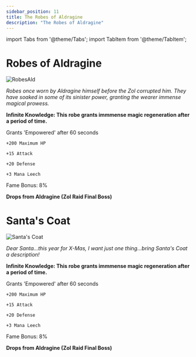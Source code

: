 ```yaml
---
sidebar_position: 11
title: The Robes of Aldragine
description: "The Robes of Aldragine"
---
```


import Tabs from '@theme/Tabs';
import TabItem from '@theme/TabItem';

<Tabs>
  <TabItem value="The Robes of Aldragine" label="The Robes of Aldragine" default>

# Robes of Aldragine

![RobesAld](https://cdn.discordapp.com/attachments/1187552567295758487/1188598662796955819/Robes_of_Aldragine.png?ex=659b1bc4&is=6588a6c4&hm=86ded7595026a923f841cfdb2394d82dbda940153846825b6d3f5ffe385df73d&)

<i>Robes once worn by Aldragine himself before the Zol corrupted him. They have soaked in some of its sinister power, granting the wearer immense magical prowess.</i>

**Infinite Knowledge: This robe grants immmense magic regeneration after a period of time.**

Grants 'Empowered' after 60 seconds

    +200 Maximum HP
    
    +15 Attack
    
    +20 Defense
    
    +3 Mana Leech
   
Fame Bonus: 8%

**Drops from Aldragine (Zol Raid Final Boss)**

  </TabItem>
  <TabItem value="Santa's Coat" label="Santa's Coat">

# Santa's Coat

![Santa's Coat](https://cdn.discordapp.com/attachments/1187552567295758487/1188598669189066832/Santas_Coat.png?ex=659b1bc5&is=6588a6c5&hm=53f0b015b1c381bf629ed108a5cd6188c2e0d623f77b1bd2dba4347fa33f2eed&)

<i>Dear Santa...this year for X-Mas, I want just one thing...bring Santa's Coat a description!</i>

**Infinite Knowledge: This robe grants immmense magic regeneration after a period of time.**

Grants 'Empowered' after 60 seconds

    +200 Maximum HP
    
    +15 Attack
    
    +20 Defense
    
    +3 Mana Leech
   
Fame Bonus: 8%

**Drops from Aldragine (Zol Raid Final Boss)**

  </TabItem>
</Tabs>
